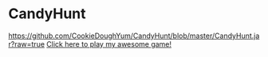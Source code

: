 # CandyHunt
https://github.com/CookieDoughYum/CandyHunt/blob/master/CandyHunt.jar?raw=true
<a href="https://github.com/CookieDoughYum/CandyHunt/blob/master/CandyHunt.jar?raw=true">Click here to play my awesome game!</a>

